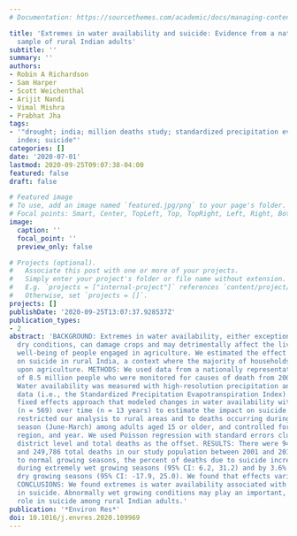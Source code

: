 ```yaml
---
# Documentation: https://sourcethemes.com/academic/docs/managing-content/

title: 'Extremes in water availability and suicide: Evidence from a nationally representative
  sample of rural Indian adults'
subtitle: ''
summary: ''
authors:
- Robin A Richardson
- Sam Harper
- Scott Weichenthal
- Arijit Nandi
- Vimal Mishra
- Prabhat Jha
tags:
- '"drought; india; million deaths study; standardized precipitation evapotranspiration
  index; suicide"'
categories: []
date: '2020-07-01'
lastmod: 2020-09-25T09:07:38-04:00
featured: false
draft: false

# Featured image
# To use, add an image named `featured.jpg/png` to your page's folder.
# Focal points: Smart, Center, TopLeft, Top, TopRight, Left, Right, BottomLeft, Bottom, BottomRight.
image:
  caption: ''
  focal_point: ''
  preview_only: false

# Projects (optional).
#   Associate this post with one or more of your projects.
#   Simply enter your project's folder or file name without extension.
#   E.g. `projects = ["internal-project"]` references `content/project/deep-learning/index.md`.
#   Otherwise, set `projects = []`.
projects: []
publishDate: '2020-09-25T13:07:37.928537Z'
publication_types:
- 2
abstract: 'BACKGROUND: Extremes in water availability, either exceptionally wet or
  dry conditions, can damage crops and may detrimentally affect the livelihood and
  well-being of people engaged in agriculture. We estimated the effect of water availability
  on suicide in rural India, a context where the majority of households are dependent
  upon agriculture. METHODS: We used data from a nationally representative sample
  of 8.5 million people who were monitored for causes of death from 2001 to 2013.
  Water availability was measured with high-resolution precipitation and temperature
  data (i.e., the Standardized Precipitation Evapotranspiration Index). We used a
  fixed effects approach that modeled changes in water availability within districts
  (n = 569) over time (n = 13 years) to estimate the impact on suicide deaths. We
  restricted our analysis to rural areas and to deaths occurring during the growing
  season (June-March) among adults aged 15 or older, and controlled for sex, age,
  region, and year. We used Poisson regression with standard errors clustered at the
  district level and total deaths as the offset. RESULTS: There were 9456 suicides
  and 249,786 total deaths in our study population between 2001 and 2013. Compared
  to normal growing seasons, the percent of deaths due to suicide increased by 18.7%
  during extremely wet growing seasons (95% CI: 6.2, 31.2) and by 3.6% during extremely
  dry growing seasons (95% CI: -17.9, 25.0). We found that effects varied by age.
  CONCLUSIONS: We found extremes is water availability associated with an increase
  in suicide. Abnormally wet growing conditions may play an important, yet overlooked,
  role in suicide among rural Indian adults.'
publication: '*Environ Res*'
doi: 10.1016/j.envres.2020.109969
---
```

